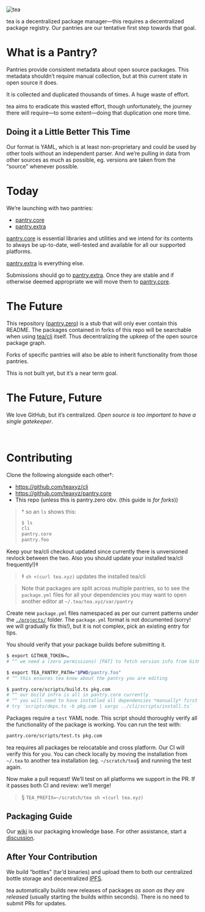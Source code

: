 ![tea](https://tea.xyz/banner.png)

tea is a decentralized package manager—this requires a decentralized package
registry. Our pantries are our tentative first step towards that goal.

# What is a Pantry?

Pantries provide consistent metadata about open source packages. This
metadata shouldn’t require manual collection, but at this current state in
open source it does.

It is collected and duplicated thousands of times. A huge waste of effort.

tea aims to eradicate this wasted effort, though unfortunately, the journey
there will require—to some extent—doing that duplication one more time.

## Doing it a Little Better This Time

Our format is YAML, which is at least non-proprietary and could be used by
other tools without an independent parser. And we’re pulling in data from
other sources as much as possible, eg. versions are taken from the
“source” whenever possible.

# Today

We’re launching with two pantries:

* [pantry.core]
* [pantry.extra]

[pantry.core] is essential libraries and utilities and we intend for its
contents to always be up-to-date, well-tested and available for all our
supported platforms.

[pantry.extra] is everything else.

Submissions should go to [pantry.extra]. Once they are stable and if otherwise
deemed appropriate we will move them to [pantry.core].

# The Future

This repository ([pantry.zero]) is a stub that will only ever contain this
README. The packages contained in forks of this repo will be searchable when
using [tea/cli] itself. Thus decentralizing the upkeep of the open source
package graph.

Forks of specific pantries will also be able to inherit functionality from
those pantries.

This is not built yet, but it’s a near term goal.

# The Future, Future

We love GitHub, but it’s centralized. *Open source is too important to have a
single gatekeeper*.

&nbsp;


# Contributing

Clone the following alongside each other†:

* https://github.com/teaxyz/cli
* https://github.com/teaxyz/pantry.core
* This repo (unless this is pantry.zero obv. (this guide is *for forks*))

> † so an `ls` shows this:
> ```sh
> $ ls
> cli
> pantry.core
> pantry.foo
> ```

Keep your tea/cli checkout updated since currently there is unversioned
revlock between the two. Also you should update your installed tea/cli
frequently!)‡

> ‡ `sh <(curl tea.xyz)` updates the installed tea/cli

> Note that packages are split across multiple pantries, so to see the
> `package.yml` files for all your dependencies you may want to open another
> editor at `~/.tea/tea.xyz/var/pantry`

Create new `package.yml` files namespaced as per our current patterns under
the [`./projects/`] folder. The `package.yml` format is not documented
(sorry! we will gradually fix this!), but it is not complex, pick an existing
entry for tips.

You should verify that your package builds before submitting it.

```sh
$ export GITHUB_TOKEN=…
# ^^ we need a (zero permissions) [PAT] to fetch version info from GitHub

$ export TEA_PANTRY_PATH="$PWD/pantry.foo"
# ^^ this ensures tea know about the pantry you are editing

$ pantry.core/scripts/build.ts pkg.com
# ^^ our build infra is all in pantry.core currently
# ^^ you will need to have installed all dependencies *manually* first
# try `scripts/deps.ts -b pkg.com | xargs ../cli/scripts/install.ts`
```

Packages require a `test` YAML node. This script should thoroughly verify all
the functionality of the package is working. You can run the test with:

```sh
pantry.core/scripts/test.ts pkg.com
```

tea requires all packages be relocatable and cross platform. Our CI will
verify this for you. You can check locally by moving the installation from
`~/.tea` to another tea installation (eg. `~/scratch/tea`§ and running the
test again.

Now make a pull request! We’ll test on all platforms we support in the PR. If
it passes both CI and review: we’ll merge!

> § `TEA_PREFIX=~/scratch/tea sh <(curl tea.xyz)`

## Packaging Guide

Our [wiki] is our packaging knowledge base.
For other assistance, start a [discussion].

## After Your Contribution

We build “bottles” (tar’d binaries) and upload them to both our centralized
bottle storage and decentralized [IPFS].

tea automatically builds new releases of packages *as soon as they are
released* (usually starting the builds within seconds). There is no need to
submit PRs for updates.




[wiki]: https://github.com/teaxyz/pantry.zero/wiki
[pantry.core]: https://github.com/teaxyz/pantry.core
[pantry.extra]: https://github.com/teaxyz/pantry.extra
[pantry.zero]: https://github.com/teaxyz/pantry.zero
[tea/cli]: https://github.com/teaxyz/cli
[discussion]: https://github.com/orgs/teaxyz/discussions
[PAT]: https://docs.github.com/en/authentication/keeping-your-account-and-data-secure/creating-a-personal-access-token
[IPFS]: https://ipfs.tech
[`./projects/`]: https://github.com/teaxyz/panty.core/projects
